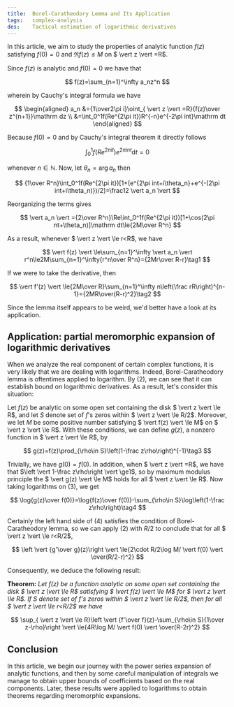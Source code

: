 ```yaml
---
title:  Borel-Caratheodory Lemma and Its Application
tags:   complex-analysis
des:    Tactical estimation of logarithmic derivatives
---
```


In this article, we aim to study the properties of analytic function $f(z)$ satisfying $f(0)=0$ and $\Re f(z)\le M$ on $ \vert z \vert =R$.

Since $f(z)$ is analytic and $f(0)=0$ we have that

$$
f(z)=\sum_{n=1}^\infty a_nz^n
$$

wherein by Cauchy's integral formula we have

$$
\begin{aligned}
a_n
&={1\over2\pi i}\oint_{ \vert z \vert =R}{f(z)\over z^{n+1}}\mathrm dz \\
&=\int_0^1f(Re^{2\pi it})R^{-n}e^{-2\pi int}\mathrm dt
\end{aligned}
$$

Because $f(0)=0$ and by Cauchy's integral theorem it directly follows

$$
\int_0^1f(Re^{2\pi it})e^{2\pi int}\mathrm dt=0
$$

whenever $n\in\mathbb N$. Now, let $\theta_n=\arg a_n$ then

$$
{1\over R^n}\int_0^1f(Re^{2\pi it})[1+(e^{2\pi int+i\theta_n}+e^{-(2\pi int+i\theta_n)})/2]=\frac12 \vert a_n \vert 
$$

Reorganizing the terms gives

$$
 \vert a_n \vert ={2\over R^n}\Re\int_0^1f(Re^{2\pi it})[1+\cos(2\pi nt+\theta_n)]\mathrm dt\le{2M\over R^n}
$$

As a result, whenever $ \vert z \vert \le r<R$, we have

$$
 \vert f(z) \vert \le\sum_{n=1}^\infty \vert a_n \vert r^n\le2M\sum_{n=1}^\infty{r^n\over R^n}={2Mr\over R-r}\tag1
$$

If we were to take the derivative, then

$$
 \vert f'(z) \vert \le{2M\over R}\sum_{n=1}^\infty n\left(\frac rR\right)^{n-1}={2MR\over(R-r)^2}\tag2
$$

Since the lemma itself appears to be weird, we'd better have a look at its application.

## Application: partial meromorphic expansion of logarithmic derivatives

When we analyze the real component of certain complex functions, it is very likely that we are dealing with logarithms. Indeed, Borel-Caratheodory lemma is oftentimes applied to logarithm. By (2), we can see that it can establish bound on logarithmic derivatives. As a result, let's consider this situation:

Let $f(z)$ be analytic on some open set containing the disk $ \vert z \vert \le R$, and let $S$ denote set of $f$'s zeros within $ \vert z \vert \le R/2$. Moreover, we let $M$ be some positive number satisfying $ \vert f(z) \vert \le M$ on $ \vert z \vert \le R$. With these conditions, we can define $g(z)$, a nonzero function in $ \vert z \vert \le R$, by

$$
g(z)=f(z)\prod_{\rho\in S}\left(1-\frac z\rho\right)^{-1}\tag3
$$

Trivially, we have $g(0)=f(0)$. In addition, when $ \vert z \vert =R$, we have that $\left \vert 1-\frac z\rho\right \vert \ge1$, so by maximum modulus principle the $ \vert g(z) \vert \le M$ holds for all $ \vert z \vert \le R$. Now taking logarithms on (3), we get

$$
\log{g(z)\over f(0)}=\log{f(z)\over f(0)}-\sum_{\rho\in S}\log\left(1-\frac z\rho\right)\tag4
$$

Certainly the left hand side of (4) satisfies the condition of Borel-Caratheodory lemma, so we can apply (2) with $R/2$ to conclude that for all $ \vert z \vert \le r<R/2$,

$$
\left \vert {g'\over g}(z)\right \vert \le{2\cdot R/2\log M/ \vert f(0) \vert \over(R/2-r)^2}
$$

Consequently, we deduce the following result:

**Theorem:** *Let $f(z)$ be a function analytic on some open set containing the disk $ \vert z \vert \le R$ satisfying $ \vert f(z) \vert \le M$ for $ \vert z \vert \le R$. If $S$ denote set of $f$'s zeros within $ \vert z \vert \le R/2$, then for all $ \vert z \vert \le r<R/2$ we have*

$$
\sup_{ \vert z \vert \le R}\left \vert {f'\over f}(z)-\sum_{\rho\in S}{1\over z-\rho}\right \vert \le{4R\log M/ \vert f(0) \vert \over(R-2r)^2}
$$

## Conclusion

In this article, we begin our journey with the power series expansion of analytic functions, and then by some careful manipulation of integrals we manage to obtain upper bounds of coefficients based on the real components. Later, these results were applied to logarithms to obtain theorems regarding meromorphic expansions.
